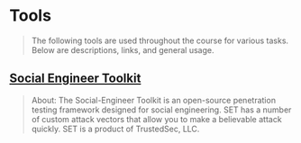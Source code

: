 # Tools
> The following tools are used throughout the course for various tasks. Below are descriptions, links, and general usage.

## [Social Engineer Toolkit](https://github.com/trustedsec/social-engineer-toolkit)
> About: The Social-Engineer Toolkit is an open-source penetration testing framework designed for social engineering. SET has a number of custom attack vectors that allow you to make a believable attack quickly. SET is a product of TrustedSec, LLC.
